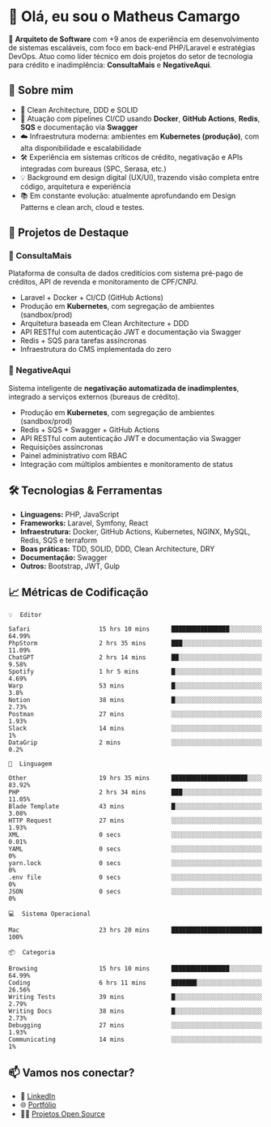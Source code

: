 # 👋 Olá, eu sou o Matheus Camargo

🎯 **Arquiteto de Software** com +9 anos de experiência em desenvolvimento de sistemas escaláveis, com foco em back-end PHP/Laravel e estratégias DevOps. Atuo como líder técnico em dois projetos do setor de tecnologia para crédito e inadimplência: **ConsultaMais** e **NegativeAqui**.

## 🧠 Sobre mim

- 🚀 Clean Architecture, DDD e SOLID
- 🔁 Atuação com pipelines CI/CD usando **Docker**, **GitHub Actions**, **Redis**, **SQS** e documentação via **Swagger**
- ☁️ Infraestrutura moderna: ambientes em **Kubernetes (produção)**, com alta disponibilidade e escalabilidade
- 🛠️ Experiência em sistemas críticos de crédito, negativação e APIs integradas com bureaus (SPC, Serasa, etc.)
- 💡 Background em design digital (UX/UI), trazendo visão completa entre código, arquitetura e experiência
- 📚 Em constante evolução: atualmente aprofundando em Design Patterns e clean arch, cloud e testes.

## 🚧 Projetos de Destaque

### 🔹 ConsultaMais
Plataforma de consulta de dados creditícios com sistema pré-pago de créditos, API de revenda e monitoramento de CPF/CNPJ.

- Laravel + Docker + CI/CD (GitHub Actions)
- Produção em **Kubernetes**, com segregação de ambientes (sandbox/prod)
- Arquitetura baseada em Clean Architecture + DDD
- API RESTful com autenticação JWT e documentação via Swagger
- Redis + SQS para tarefas assíncronas
- Infraestrutura do CMS implementada do zero

### 🔹 NegativeAqui
Sistema inteligente de **negativação automatizada de inadimplentes**, integrado a serviços externos (bureaus de crédito).

- Produção em **Kubernetes**, com segregação de ambientes (sandbox/prod)
- Redis + SQS + Swagger + GitHub Actions
- API RESTful com autenticação JWT e documentação via Swagger
- Requisições assíncronas
- Painel administrativo com RBAC
- Integração com múltiplos ambientes e monitoramento de status

## 🛠️ Tecnologias & Ferramentas

- **Linguagens:** PHP, JavaScript
- **Frameworks:** Laravel, Symfony, React
- **Infraestrutura:** Docker, GitHub Actions, Kubernetes, NGINX, MySQL, Redis, SQS e terraform
- **Boas práticas:** TDD, SOLID, DDD, Clean Architecture, DRY
- **Documentação:** Swagger
- **Outros:** Bootstrap, JWT, Gulp

## 📈 Métricas de Codificação

```text
💡  Editor

Safari                   15 hrs 10 mins      ████████████████░░░░░░░░░     64.99%
PhpStorm                 2 hrs 35 mins       ███░░░░░░░░░░░░░░░░░░░░░░     11.09%
ChatGPT                  2 hrs 14 mins       ██░░░░░░░░░░░░░░░░░░░░░░░      9.58%
Spotify                  1 hr 5 mins         █░░░░░░░░░░░░░░░░░░░░░░░░      4.69%
Warp                     53 mins             █░░░░░░░░░░░░░░░░░░░░░░░░       3.8%
Notion                   38 mins             █░░░░░░░░░░░░░░░░░░░░░░░░      2.73%
Postman                  27 mins             ░░░░░░░░░░░░░░░░░░░░░░░░░      1.93%
Slack                    14 mins             ░░░░░░░░░░░░░░░░░░░░░░░░░         1%
DataGrip                 2 mins              ░░░░░░░░░░░░░░░░░░░░░░░░░       0.2%
```
```text
💬  Linguagem

Other                    19 hrs 35 mins      █████████████████████░░░░     83.92%
PHP                      2 hrs 34 mins       ███░░░░░░░░░░░░░░░░░░░░░░     11.05%
Blade Template           43 mins             █░░░░░░░░░░░░░░░░░░░░░░░░      3.08%
HTTP Request             27 mins             ░░░░░░░░░░░░░░░░░░░░░░░░░      1.93%
XML                      0 secs              ░░░░░░░░░░░░░░░░░░░░░░░░░      0.01%
YAML                     0 secs              ░░░░░░░░░░░░░░░░░░░░░░░░░         0%
yarn.lock                0 secs              ░░░░░░░░░░░░░░░░░░░░░░░░░         0%
.env file                0 secs              ░░░░░░░░░░░░░░░░░░░░░░░░░         0%
JSON                     0 secs              ░░░░░░░░░░░░░░░░░░░░░░░░░         0%
```
```text
💻  Sistema Operacional

Mac                      23 hrs 20 mins      █████████████████████████       100%
```
```text
📦  Categoria

Browsing                 15 hrs 10 mins      ████████████████░░░░░░░░░     64.99%
Coding                   6 hrs 11 mins       ███████░░░░░░░░░░░░░░░░░░     26.56%
Writing Tests            39 mins             █░░░░░░░░░░░░░░░░░░░░░░░░      2.79%
Writing Docs             38 mins             █░░░░░░░░░░░░░░░░░░░░░░░░      2.73%
Debugging                27 mins             ░░░░░░░░░░░░░░░░░░░░░░░░░      1.93%
Communicating            14 mins             ░░░░░░░░░░░░░░░░░░░░░░░░░         1%
```

## 📫 Vamos nos conectar?

- 💼 [LinkedIn](https://www.linkedin.com/in/matheuscamargoxavier)
- 🌐 [Portfólio](https://matheuscamargo.co)
- 🧑‍💻 [Projetos Open Source](https://github.com/bymatheus)
